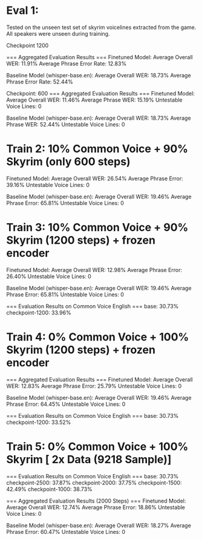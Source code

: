 # Eval 1: 

Tested on the unseen test set of skyrim voicelines extracted from the game. All speakers were unseen during training.

Checkpoint 1200

=== Aggregated Evaluation Results ===
Finetuned Model:
  Average Overall WER: 11.91%
  Average Phrase Error Rate: 12.83%

Baseline Model (whisper-base.en):
  Average Overall WER: 18.73%
  Average Phrase Error Rate: 52.44%

Checkpoint: 600
=== Aggregated Evaluation Results ===
Finetuned Model:
  Average Overall WER: 11.46%
  Average Phrase WER: 15.19%
  Untestable Voice Lines: 0

Baseline Model (whisper-base.en):
  Average Overall WER: 18.73%
  Average Phrase WER: 52.44%
  Untestable Voice Lines: 0

# Train 2: 10% Common Voice + 90% Skyrim (only 600 steps)

Finetuned Model:
  Average Overall WER: 26.54%
  Average Phrase Error: 39.16%
  Untestable Voice Lines: 0

Baseline Model (whisper-base.en):
  Average Overall WER: 19.46%
  Average Phrase Error: 65.81%
  Untestable Voice Lines: 0

# Train 3: 10% Common Voice + 90% Skyrim (1200 steps) + frozen encoder

Finetuned Model:
  Average Overall WER: 12.98%
  Average Phrase Error: 26.40%
  Untestable Voice Lines: 0

Baseline Model (whisper-base.en):
  Average Overall WER: 19.46%
  Average Phrase Error: 65.81%
  Untestable Voice Lines: 0

=== Evaluation Results on Common Voice English ===
base: 30.73%
checkpoint-1200: 33.96%

# Train 4: 0% Common Voice + 100% Skyrim (1200 steps) + frozen encoder


=== Aggregated Evaluation Results ===
Finetuned Model:
  Average Overall WER: 12.83%
  Average Phrase Error: 25.79%
  Untestable Voice Lines: 0

Baseline Model (whisper-base.en):
  Average Overall WER: 19.46%
  Average Phrase Error: 64.45%
  Untestable Voice Lines: 0

=== Evaluation Results on Common Voice English ===
base: 30.73%
checkpoint-1200: 33.52%

# Train 5: 0% Common Voice + 100% Skyrim [ 2x Data (9218 Sample)]
=== Evaluation Results on Common Voice English ===
base: 30.73%
checkpoint-2500: 37.87%
checkpoint-2000: 37.75%
checkpoint-1500: 42.49%
checkpoint-1000: 38.73%

=== Aggregated Evaluation Results (2000 Steps) ===
Finetuned Model:
  Average Overall WER: 12.74%
  Average Phrase Error: 18.86%
  Untestable Voice Lines: 0

Baseline Model (whisper-base.en):
  Average Overall WER: 18.27%
  Average Phrase Error: 60.47%
  Untestable Voice Lines: 0
